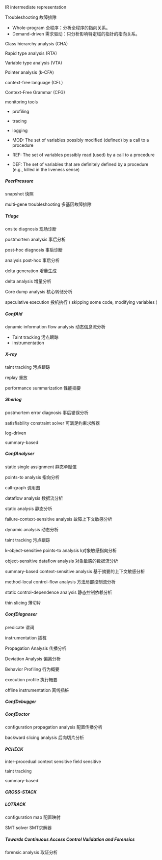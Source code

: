 

IR intermediate representation

Troubleshooting 故障排除

- Whole-program 全程序：分析全程序的指向关系。
- Demand-driven 需求驱动：只分析影响特定域的指针的指向关系。



Class hierarchy analysis (CHA)

Rapid type analysis (RTA)

Variable type analysis (VTA)

Pointer analysis (k-CFA)



context-free language (CFL）

Context-Free Grammar (CFG)



monitoring tools

- profiling

- tracing

- logging



- MOD: The set of variables possibly modified (defined) by a call to a 
  procedure 
- REF: The set of variables possibly read (used) by a call to a procedure 
- DEF: The set of variables that are definitely defined by a procedure (e.g., 
  killed in the liveness sense) 





##### PeerPressure

snapshot 快照

multi-gene troubleshooting 多基因故障排除



##### Triage

onsite diagnosis 现场诊断

postmortem analysis  事后分析

post-hoc diagnosis 事后诊断

analysis post-hoc 事后分析

delta generation 增量生成

delta analysis 增量分析

Core dump analysis 核心转储分析

speculative execution 投机执行 ( skipping some code, modifying variables )



##### ConfAid



dynamic information flow analysis 动态信息流分析

- Taint tracking 污点跟踪
- instrumentation



##### X-ray

taint tracking 污点跟踪

replay 重放

 performance summarization 性能摘要



##### Sherlog

 postmortem error diagnosis 事后错误分析

satisfiability constraint solver 可满足约束求解器

log-driven

summary-based



##### ConfAnalyser

static single assignment 静态单赋值

points-to analysis 指向分析

call-graph 调用图

dataflow analysis 数据流分析

static analysis 静态分析

failure-context-sensitive analysis 故障上下文敏感分析

dynamic analysis 动态分析

 taint tracking 污点跟踪

k-object-sensitive points-to analysis k对象敏感指向分析

object-sensitive dataflow analysis 对象敏感的数据流分析

summary-based context-sensitive analysis 基于摘要的上下文敏感分析

method-local control-flow analysis 方法局部控制流分析

static control-dependence analysis 静态控制依赖分析

thin slicing 薄切片



##### ConfDiagnoser

predicate 谓词

instrumentation 插桩

Propagation Analysis 传播分析

Deviation Analysis 偏离分析

Behavior Profiling 行为概要

execution profile 执行概要

offline instrumentation 离线插桩



##### ConfDebugger





##### ConfDoctor

configuration propagation analysis 配置传播分析

backward slicing analysis 后向切片分析



##### PCHECK

inter-procedual context sensitive field sensitive

taint tracking

summary-based



##### CROSS-STACK



##### LOTRACK

configuration map 配置映射

SMT solver SMT求解器



##### Towards Continuous Access Control Validation and Forensics

forensic analysis 取证分析

